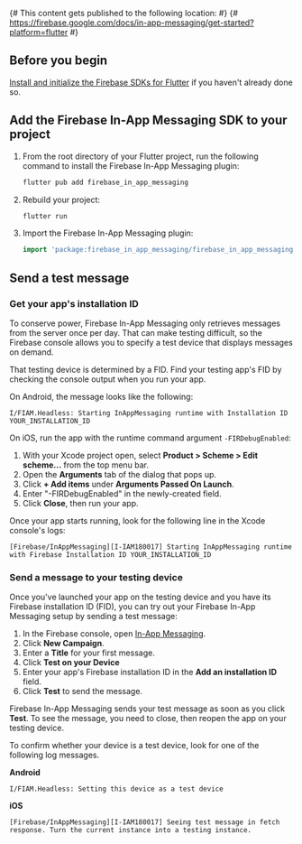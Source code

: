 {# This content gets published to the following location:                           #}
{#   https://firebase.google.com/docs/in-app-messaging/get-started?platform=flutter #}

## Before you begin

[Install and initialize the Firebase SDKs for Flutter](/docs/flutter/setup) if you
haven't already done so.

## Add the Firebase In-App Messaging SDK to your project

1.  From the root directory of your Flutter project, run the following
    command to install the Firebase In-App Messaging plugin:

    ```bash
    flutter pub add firebase_in_app_messaging
    ```

1.  Rebuild your project:

    ```bash
    flutter run
    ```

1.  Import the Firebase In-App Messaging plugin:

    ```dart
    import 'package:firebase_in_app_messaging/firebase_in_app_messaging.dart';
    ```

## Send a test message

### Get your app's installation ID

To conserve power, Firebase In-App Messaging only retrieves messages from the
server once per day. That can make testing difficult, so the
Firebase console allows you to specify a test device that displays messages
on demand.

That testing device is determined by a FID.
Find your testing app's FID by checking the console
output when you run your app.

On Android, the message looks like the following:

```
I/FIAM.Headless: Starting InAppMessaging runtime with Installation ID YOUR_INSTALLATION_ID
```

On iOS, run the app with the runtime command argument `-FIRDebugEnabled`:

1.  With your Xcode project open, select **Product > Scheme > Edit scheme...** from
    the top menu bar.
1.  Open the **Arguments** tab of the dialog that pops up.
1.  Click **+ Add items** under **Arguments Passed On Launch**.
1.  Enter "-FIRDebugEnabled" in the newly-created field.
1.  Click **Close**, then run your app.

Once your app starts running, look for the following line in the Xcode console's logs:

```
[Firebase/InAppMessaging][I-IAM180017] Starting InAppMessaging runtime with Firebase Installation ID YOUR_INSTALLATION_ID
```


### Send a message to your testing device

Once you've launched your app on the testing device and you have its
Firebase installation ID (FID), you can try out your Firebase In-App Messaging
setup by sending a test message:

1.  In the Firebase console, open [In-App Messaging](https://console.firebase.google.com/project/_/inappmessaging/).
1.  Click **New Campaign**.
1.  Enter a **Title** for your first message.
1.  Click **Test on your Device**
1.  Enter your app's Firebase installation ID in the
    **Add an installation ID** field.
1.  Click **Test** to send the message.

Firebase In-App Messaging sends your test message as soon as you click **Test**. To see the
message, you need to close, then reopen the app on your testing device.

To confirm whether your device is a test device, look for one of the following
log messages.

**Android**

```
I/FIAM.Headless: Setting this device as a test device
```

**iOS**

```
[Firebase/InAppMessaging][I-IAM180017] Seeing test message in fetch response. Turn the current instance into a testing instance.
```
